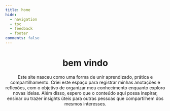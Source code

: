 ```yaml
---
title: home
hide:
  - navigation
  - toc
  - feedback
  - footer
comments: false
---
```

# 

<div class="grid" markdown style="text-align:center;">

<div>
<h1>bem vindo</h1>
<p>Este site nasceu como uma forma de unir aprendizado, prática e compartilhamento. Criei este espaço para registrar minhas anotações e reflexões, com o objetivo de organizar meu conhecimento enquanto exploro novas ideias. Além disso, espero que o conteúdo aqui possa inspirar, ensinar ou trazer insights úteis para outras pessoas que compartilhem dos mesmos interesses.</p>
</div>

<div></div>

</div>